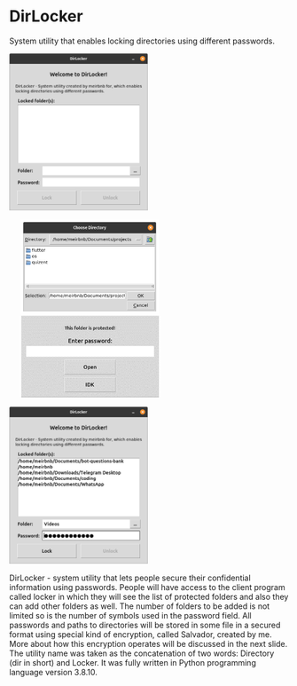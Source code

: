 # DirLocker
System utility that enables locking directories using different passwords.

<p>
<img src="https://github.com/meirbnb/DirLocker/blob/main/screenshots/1.png" data-canonical-src="https://github.com/meirbnb/DirLocker/blob/main/screenshots/1.png" width="250"/>

<p>
<img src="https://github.com/meirbnb/DirLocker/blob/main/screenshots/2.png" data-canonical-src="https://github.com/meirbnb/DirLocker/blob/main/screenshots/2.png" width="250" hspace = "20"/>
<img src="https://github.com/meirbnb/DirLocker/blob/main/screenshots/4.png" data-canonical-src="https://github.com/meirbnb/DirLocker/blob/main/screenshots/4.png" width="250" hspace = "20"/>
</p>
 
<img src="https://github.com/meirbnb/DirLocker/blob/main/screenshots/3.png" data-canonical-src="https://github.com/meirbnb/DirLocker/blob/main/screenshots/3.png" width="250"/>
</p>

DirLocker - system utility that lets people secure their confidential information using passwords. People will have access to the client program called locker in which they will see the list of protected folders and also they can add other folders as well. The number of folders to be added is not limited so is the number of symbols used in the password field. All passwords and paths to directories will be stored in some file in a secured format using special kind of encryption, called Salvador, created by me. More about how this encryption operates will be discussed in the next slide.
The utility name was taken as the concatenation of two words: Directory (dir in short) and Locker. It was fully written in Python programming language version 3.8.10.
